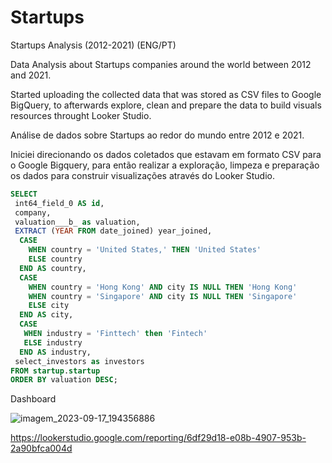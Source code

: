 # Startups
Startups Analysis (2012-2021)
(ENG/PT)

Data Analysis about Startups companies around the world between 2012 and 2021.

Started uploading the collected data that was stored as CSV files to Google BigQuery, to afterwards explore, clean and prepare the data to build visuals resources throught Looker Studio.

Análise de dados sobre Startups ao redor do mundo entre 2012 e 2021.

Iniciei direcionando os dados coletados que estavam em formato CSV para o Google Bigquery, para então realizar a exploração, limpeza e preparação os dados para construir visualizações através do Looker Studio.

```SQL
SELECT 
 int64_field_0 AS id,
 company,
 valuation___b_ as valuation,
 EXTRACT (YEAR FROM date_joined) year_joined,
  CASE
    WHEN country = 'United States,' THEN 'United States'
    ELSE country
  END AS country,
  CASE
    WHEN country = 'Hong Kong' AND city IS NULL THEN 'Hong Kong'
    WHEN country = 'Singapore' AND city IS NULL THEN 'Singapore'
    ELSE city
  END AS city,
  CASE
   WHEN industry = 'Finttech' then 'Fintech'
   ELSE industry
  END AS industry, 
 select_investors as investors
FROM startup.startup
ORDER BY valuation DESC;
```

Dashboard

![imagem_2023-09-17_194356886](https://github.com/Ronan-Alencar/Dados_ANP/assets/133599706/e6e476cb-ccc3-43b7-84d5-7066ab5ac99a)

https://lookerstudio.google.com/reporting/6df29d18-e08b-4907-953b-2a90bfca004d


